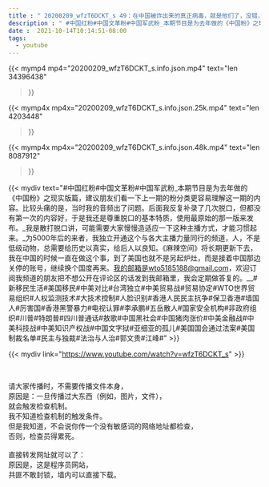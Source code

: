 ```yaml
---
title : " 20200209_wfzT6DCKT_s 49：在中国被炸出来的真正病毒，就是他们了，没错，就是他们。 "
description : " #中国红粉#中国文革粉#中国军武粉_本期节目是为去年做的《中国粉》之现实版篇，建议朋友们看一下上一期的粉分类更容易理解这一期的内容。比较头痛的是，当时我的音频出了问题。后面我反复补录了几次脱口，但都没有第一次的内容好，于是我还是尊重脱口的基本特质，使用最原始的那一版来发布。_我是散打脱口讲，可能需要大家慢慢造适应一下这种主播方式，才能习惯起来。_为5000年后的来者，我独立开通这个与各大主播力量同行的频道，人，不是低级动物，总需要给历史以真实，给后人以良知。《麻辣空间》将长期更新下去，我在中国的时候一直在做这个事，到了美国也就不是另起炉灶，而是接着中国那边关停的账号，继续换个国度再来。我的邮箱是wto5185188@gmail.com，欢迎订阅我频道的朋友把不想公开在评论区的话发到我邮箱里，我会定期做答复的。__#新移民生活#美国移民#中美对比#台湾独立#中美贸易战#贸易协定#WTO世界贸易组织#人权监测技术#大技术控制#人脸识别#香港人民民主抗争#保卫香港#墙国人#厉害国#香港黑警暴力#电视认罪#李承鹏#五岳散人#国家安全机构#非政府组织#川普#特朗普#四川普通话#敖歌#中国黑社会#中国猪肉涨价#中美金融战#中美科技战#中美知识产权战#中国文字狱#亚细亚的孤儿#美国国会通过法案#美国制裁名单#民主与独裁#法治与人治#郭文贵#江峰# "
date :  2021-10-14T10:14:51-08:00
tags:
  - youtube
---
```


{{< mymp4 mp4="20200209_wfzT6DCKT_s.info.json.mp4" 
text="len 34396438"
>}}

{{< mymp4x  mp4x="20200209_wfzT6DCKT_s.info.json.25k.mp4"
text="len 4203448"
>}}

{{< mymp4x  mp4x="20200209_wfzT6DCKT_s.info.json.48k.mp4"
text="len 8087912"
>}}


{{< mydiv text="#中国红粉#中国文革粉#中国军武粉_本期节目是为去年做的《中国粉》之现实版篇，建议朋友们看一下上一期的粉分类更容易理解这一期的内容。比较头痛的是，当时我的音频出了问题。后面我反复补录了几次脱口，但都没有第一次的内容好，于是我还是尊重脱口的基本特质，使用最原始的那一版来发布。_我是散打脱口讲，可能需要大家慢慢造适应一下这种主播方式，才能习惯起来。_为5000年后的来者，我独立开通这个与各大主播力量同行的频道，人，不是低级动物，总需要给历史以真实，给后人以良知。《麻辣空间》将长期更新下去，我在中国的时候一直在做这个事，到了美国也就不是另起炉灶，而是接着中国那边关停的账号，继续换个国度再来。我的邮箱是wto5185188@gmail.com，欢迎订阅我频道的朋友把不想公开在评论区的话发到我邮箱里，我会定期做答复的。__#新移民生活#美国移民#中美对比#台湾独立#中美贸易战#贸易协定#WTO世界贸易组织#人权监测技术#大技术控制#人脸识别#香港人民民主抗争#保卫香港#墙国人#厉害国#香港黑警暴力#电视认罪#李承鹏#五岳散人#国家安全机构#非政府组织#川普#特朗普#四川普通话#敖歌#中国黑社会#中国猪肉涨价#中美金融战#中美科技战#中美知识产权战#中国文字狱#亚细亚的孤儿#美国国会通过法案#美国制裁名单#民主与独裁#法治与人治#郭文贵#江峰#" >}}
<br>

{{< mydiv link="https://www.youtube.com/watch?v=wfzT6DCKT_s" >}}


<br>

请大家传播时，不需要传播文件本身，<br>
原因是：一旦传播过大东西（例如，图片，文件），<br>
就会触发检查机制。<br>
我不知道检查机制的触发条件。<br>
但是我知道，不会说你传一个没有敏感词的网络地址都检查，<br>
否则，检查员得累死。<br><br>
直接转发网址就可以了：<br>
原因是，这是程序员网站，<br>
共匪不敢封锁，墙内可以直接下载。


